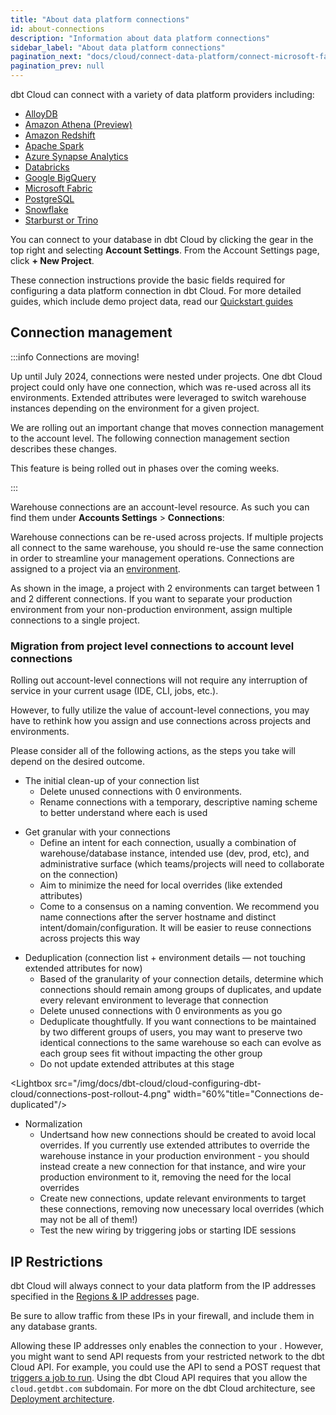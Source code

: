 ```yaml
---
title: "About data platform connections"
id: about-connections
description: "Information about data platform connections"
sidebar_label: "About data platform connections"
pagination_next: "docs/cloud/connect-data-platform/connect-microsoft-fabric"
pagination_prev: null
---
```

dbt Cloud can connect with a variety of data platform providers including: 
- [AlloyDB](/docs/cloud/connect-data-platform/connect-redshift-postgresql-alloydb) 
- [Amazon Athena (Preview)](/docs/cloud/connect-data-platform/connect-amazon-athena)
- [Amazon Redshift](/docs/cloud/connect-data-platform/connect-redshift-postgresql-alloydb) 
- [Apache Spark](/docs/cloud/connect-data-platform/connect-apache-spark)
- [Azure Synapse Analytics](/docs/cloud/connect-data-platform/connect-azure-synapse-analytics)
- [Databricks](/docs/cloud/connect-data-platform/connect-databricks) 
- [Google BigQuery](/docs/cloud/connect-data-platform/connect-bigquery)
- [Microsoft Fabric](/docs/cloud/connect-data-platform/connect-microsoft-fabric)
- [PostgreSQL](/docs/cloud/connect-data-platform/connect-redshift-postgresql-alloydb)
- [Snowflake](/docs/cloud/connect-data-platform/connect-snowflake)
- [Starburst or Trino](/docs/cloud/connect-data-platform/connect-starburst-trino)

You can connect to your database in dbt Cloud by clicking the gear in the top right and selecting **Account Settings**. From the Account Settings page, click **+ New Project**.

<Lightbox src="/img/docs/dbt-cloud/cloud-configuring-dbt-cloud/choose-a-connection.png" title="Choose a connection"/>

These connection instructions provide the basic fields required for configuring a data platform connection in dbt Cloud. For more detailed guides, which include demo project data, read our [Quickstart guides](https://docs.getdbt.com/guides)

## Connection management

:::info Connections are moving!

Up until July 2024, connections were nested under projects. One dbt Cloud project could only have one connection, which was re-used across all its environments. Extended attributes were leveraged to switch warehouse instances depending on the environment for a given project. 

<Lightbox src="/img/docs/dbt-cloud/cloud-configuring-dbt-cloud/connections-legacy-model.png" width="60%" title="Previous connection model"/>

We are rolling out an important change that moves connection management to the account level. The following connection management section describes these changes. 

This feature is being rolled out in phases over the coming weeks. 

:::

Warehouse connections are an account-level resource. As such you can find them under **Accounts Settings** > **Connections**:

<Lightbox src="/img/docs/dbt-cloud/cloud-configuring-dbt-cloud/connections-list.png" width="60%" title="Connection list"/>

Warehouse connections can be re-used across projects. If multiple projects all connect to the same warehouse, you should re-use the same connection in order to streamline your management operations. Connections are assigned to a project via an [environment](/docs/dbt-cloud-environments). 

<Lightbox src="/img/docs/dbt-cloud/cloud-configuring-dbt-cloud/connections-new-model.png" width="60%" title="Connection model"/>

As shown in the image, a project with 2 environments can target between 1 and 2 different connections. If you want to separate your production environment from your non-production environment, assign multiple connections to a single project.

### Migration from project level connections to account level connections

Rolling out account-level connections will not require any interruption of service in your current usage (IDE, CLI, jobs, etc.).

However, to fully utilize the value of account-level connections, you may have to rethink how you assign and use connections across projects and environments.

<Lightbox src="/img/docs/dbt-cloud/cloud-configuring-dbt-cloud/connections-post-rollout.png" width="60%" title="Typical connection setup post rollout"/>

Please consider all of the following actions, as the steps you take will depend on the desired outcome.

- The initial clean-up of your connection list
  - Delete unused connections with 0 environments. 
  - Rename connections with a temporary, descriptive naming scheme to better understand where each is used

<Lightbox src="/img/docs/dbt-cloud/cloud-configuring-dbt-cloud/connections-post-rollout-2.png" width="60%" title="Post initial clean-up"/>

- Get granular with your connections
  - Define an intent for each connection, usually a combination of warehouse/database instance, intended use (dev, prod, etc), and administrative surface (which teams/projects will need to collaborate on the connection)
  - Aim to minimize the need for local overrides (like extended attributes)
  - Come to a consensus on a naming convention.  We recommend you name connections after the server hostname and distinct intent/domain/configuration. It will be easier to reuse connections across projects this way

<Lightbox src="/img/docs/dbt-cloud/cloud-configuring-dbt-cloud/connections-post-rollout-3.png" width="60%" title="Granularity determined"/>

- Deduplication (connection list + environment details &mdash; not touching extended attributes for now)
  - Based of the granularity of your connection details, determine which connections should remain among groups of duplicates, and update every relevant environment to leverage that connection
  - Delete unused connections with 0 environments as you go
  - Deduplicate thoughtfully. If you want connections to be maintained by two different groups of users, you may want to preserve two identical connections to the same warehouse so each can evolve as each group sees fit without impacting the other group
  - Do not update extended attributes at this stage

<Lightbox src="/img/docs/dbt-cloud/cloud-configuring-dbt-cloud/connections-post-rollout-4.png" width="60%"title="Connections de-duplicated"/>

- Normalization
  - Undertsand how new connections should be created to avoid local overrides. If you currently use extended attributes to override the warehouse instance in your production environment - you should instead create a new connection for that instance, and wire your production environment to it, removing the need for the local overrides
  - Create new connections, update relevant environments to target these connections, removing now unecessary local overrides (which may not be all of them!)
  - Test the new wiring by triggering jobs or starting IDE sessions

<Lightbox src="/img/docs/dbt-cloud/cloud-configuring-dbt-cloud/connections-post-rollout-5.png" width="60%" title="Connections normalized"/>

## IP Restrictions

dbt Cloud will always connect to your data platform from the IP addresses specified in the [Regions & IP addresses](/docs/cloud/about-cloud/access-regions-ip-addresses) page.

Be sure to allow traffic from these IPs in your firewall, and include them in any database grants.

Allowing these IP addresses only enables the connection to your <Term id="data-warehouse" />. However, you might want to send API requests from your restricted network to the dbt Cloud API.  For example, you could use the API to send a POST request that [triggers a job to run](https://docs.getdbt.com/dbt-cloud/api-v2-legacy#operation/triggerRun). Using the dbt Cloud API requires that you allow the `cloud.getdbt.com` subdomain. For more on the dbt Cloud architecture, see [Deployment architecture](/docs/cloud/about-cloud/architecture).
